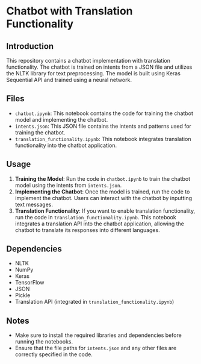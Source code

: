 # Chatbot with Translation Functionality

## Introduction
This repository contains a chatbot implementation with translation functionality. The chatbot is trained on intents from a JSON file and utilizes the NLTK library for text preprocessing. The model is built using Keras Sequential API and trained using a neural network.

## Files
- `chatbot.ipynb`: This notebook contains the code for training the chatbot model and implementing the chatbot.
- `intents.json`: This JSON file contains the intents and patterns used for training the chatbot.
- `translation_functionality.ipynb`: This notebook integrates translation functionality into the chatbot application.

## Usage
1. **Training the Model**: Run the code in `chatbot.ipynb` to train the chatbot model using the intents from `intents.json`.
2. **Implementing the Chatbot**: Once the model is trained, run the code to implement the chatbot. Users can interact with the chatbot by inputting text messages.
3. **Translation Functionality**: If you want to enable translation functionality, run the code in `translation_functionality.ipynb`. This notebook integrates a translation API into the chatbot application, allowing the chatbot to translate its responses into different languages.

## Dependencies
- NLTK
- NumPy
- Keras
- TensorFlow
- JSON
- Pickle
- Translation API (integrated in `translation_functionality.ipynb`)

## Notes
- Make sure to install the required libraries and dependencies before running the notebooks.
- Ensure that the file paths for `intents.json` and any other files are correctly specified in the code.
